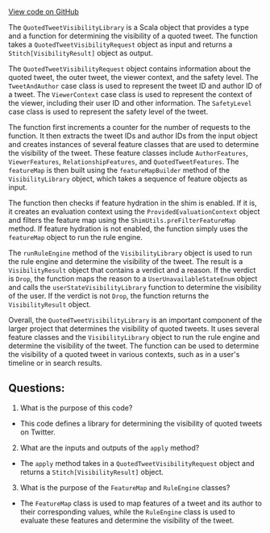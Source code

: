 [View code on GitHub](https://github.com/misbahsy/the-algorithm/visibilitylib/src/main/scala/com/twitter/visibility/interfaces/tweets/QuotedTweetVisibilityLibrary.scala)

The `QuotedTweetVisibilityLibrary` is a Scala object that provides a type and a function for determining the visibility of a quoted tweet. The function takes a `QuotedTweetVisibilityRequest` object as input and returns a `Stitch[VisibilityResult]` object as output. 

The `QuotedTweetVisibilityRequest` object contains information about the quoted tweet, the outer tweet, the viewer context, and the safety level. The `TweetAndAuthor` case class is used to represent the tweet ID and author ID of a tweet. The `ViewerContext` case class is used to represent the context of the viewer, including their user ID and other information. The `SafetyLevel` case class is used to represent the safety level of the tweet.

The function first increments a counter for the number of requests to the function. It then extracts the tweet IDs and author IDs from the input object and creates instances of several feature classes that are used to determine the visibility of the tweet. These feature classes include `AuthorFeatures`, `ViewerFeatures`, `RelationshipFeatures`, and `QuotedTweetFeatures`. The `featureMap` is then built using the `featureMapBuilder` method of the `VisibilityLibrary` object, which takes a sequence of feature objects as input.

The function then checks if feature hydration in the shim is enabled. If it is, it creates an evaluation context using the `ProvidedEvaluationContext` object and filters the feature map using the `ShimUtils.preFilterFeatureMap` method. If feature hydration is not enabled, the function simply uses the `featureMap` object to run the rule engine.

The `runRuleEngine` method of the `VisibilityLibrary` object is used to run the rule engine and determine the visibility of the tweet. The result is a `VisibilityResult` object that contains a verdict and a reason. If the verdict is `Drop`, the function maps the reason to a `UserUnavailableStateEnum` object and calls the `userStateVisibilityLibrary` function to determine the visibility of the user. If the verdict is not `Drop`, the function returns the `VisibilityResult` object.

Overall, the `QuotedTweetVisibilityLibrary` is an important component of the larger project that determines the visibility of quoted tweets. It uses several feature classes and the `VisibilityLibrary` object to run the rule engine and determine the visibility of the tweet. The function can be used to determine the visibility of a quoted tweet in various contexts, such as in a user's timeline or in search results.
## Questions: 
 1. What is the purpose of this code?
- This code defines a library for determining the visibility of quoted tweets on Twitter.

2. What are the inputs and outputs of the `apply` method?
- The `apply` method takes in a `QuotedTweetVisibilityRequest` object and returns a `Stitch[VisibilityResult]` object.

3. What is the purpose of the `FeatureMap` and `RuleEngine` classes?
- The `FeatureMap` class is used to map features of a tweet and its author to their corresponding values, while the `RuleEngine` class is used to evaluate these features and determine the visibility of the tweet.
